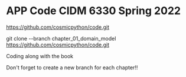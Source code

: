 # APP Code CIDM 6330 Spring 2022

https://github.com/cosmicpython/code.git

git clone --branch chapter_01_domain_model https://github.com/cosmicpython/code.git

Coding along with the book

Don't forget to create a new branch for each chapter!!